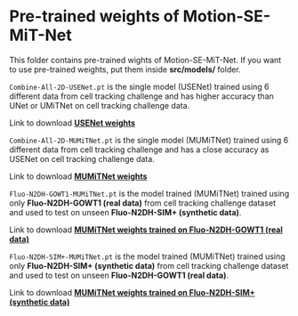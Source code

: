 # Pre-trained weights of Motion-SE-MiT-Net
This folder contains pre-trained wights of Motion-SE-MiT-Net. If you want to use pre-trained weights, put them inside **src/models/** folder.

```Combine-All-2D-USENet.pt``` is the single model (USENet) trained using 6 different data from cell tracking challenge and has higher accuracy than UNet or UMiTNet on cell tracking challenge data. 

Link to download [**USENet weights**](https://meru.rnet.missouri.edu/~grzc7/Motion_SE_MiT_Net_AIPR2023_weights/Combine-All-2D-USENet.pt)

```Combine-All-2D-MUMiTNet.pt``` is the single model (MUMiTNet) trained using 6 different data from cell tracking challenge and has a close accuracy as USENet on cell tracking challenge data. 

Link to download [**MUMiTNet weights**](https://meru.rnet.missouri.edu/~grzc7/Motion_SE_MiT_Net_AIPR2023_weights/Combine-All-2D-MUMiTNet.pt)

```Fluo-N2DH-GOWT1-MUMiTNet.pt``` is the model trained (MUMiTNet) trained using only **Fluo-N2DH-GOWT1 (real data)** from cell tracking challenge dataset and used to test on unseen **Fluo-N2DH-SIM+ (synthetic data)**.

Link to download [**MUMiTNet weights trained on Fluo-N2DH-GOWT1 (real data)**](https://meru.rnet.missouri.edu/~grzc7/Motion_SE_MiT_Net_AIPR2023_weights/Fluo-N2DH-GOWT1-MUMiTNet.pt)

```Fluo-N2DH-SIM+-MUMiTNet.pt``` is the model trained (MUMiTNet) trained using only **Fluo-N2DH-SIM+ (synthetic data)** from cell tracking challenge dataset and used to test on unseen **Fluo-N2DH-GOWT1 (real data)**.

Link to download [**MUMiTNet weights trained on Fluo-N2DH-SIM+ (synthetic data)**](https://meru.rnet.missouri.edu/~grzc7/Motion_SE_MiT_Net_AIPR2023_weights/Fluo-N2DH-SIM+-MUMiTNet.pt)